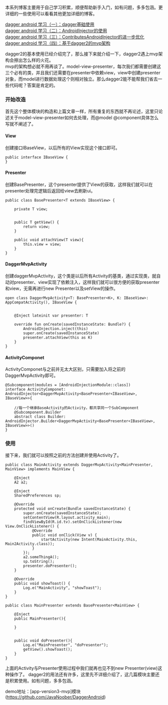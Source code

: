 

本系列博客主要用于自己学习积累，顺便帮助新手入门，如有问题，多多包涵。更详细的一些使用可以看看其他更加详细的博客。

[dagger android 学习（一）：dagger基础使用](https://juejin.im/post/5cc71fb7e51d456e6479b4fe)  
[dagger android 学习（二）：AndroidInjector的使用](https://juejin.im/post/5cc7202fe51d456e31164a6c)  
[dagger android 学习（三）：ContributesAndroidInjector的进一步优化](https://juejin.im/post/5cc72061e51d456e6154b4bc)  
[dagger android 学习（四）：基于dagger2的mvp架构](https://juejin.im/post/5cc72088e51d456e6d13351d)  


dagger2的基本使用已经介绍完了，那么接下来就介绍一下，dagger2遇上mvp架构会擦出怎么样的火花。  
mvp的架构想必就不用再谈了。model-view-presenter，每次我们都需要创建这三个必有的类，并且我们还需要在presenter中依赖view，view中创建presenter对象，而model进行数据处理这个则相对独立。那么dagger2能不能帮我们省去一些代码呢？答案是肯定的。

### 开始改造
首先这个整体模块的构造和上篇文章一样，所有重复的东西就不再论述，这里只论述关于model-view-presenter如何去处理，而@model @component具体怎么写就不阐述了。

#### View
创建接口IBaseView，以后所有的View实现这个接口即可。

    public interface IBaseView {
    }
    
#### Presenter
创建BasePresenter，这个presenter提供了View的获取，这样我们就可以在presenter处理完逻辑后返回给view去刷新ui。

    public class BasePresenter<T extends IBaseView> {
    
        private T view;
    
    
        public T getView() {
            return view;
        }
    
        public void attachView(T view){
            this.view = view;
        }
    }
    
#### DaggerMvpActivity
创建daggerMvpActivity，这个类是以后所有Activity的基类，通过实现类，就自动对presenter、view实现了依赖注入，这样我们就可以很方便的获取presenter和view，无需再进行new Presenter以及setView的操作。

    open class DaggerMvpActivity<T: BasePresenter<K>, K: IBaseView>: AppCompatActivity(), IBaseView {
    
    
        @Inject lateinit var presenter: T
    
        override fun onCreate(savedInstanceState: Bundle?) {
            AndroidInjection.inject(this)
            super.onCreate(savedInstanceState)
            presenter.attachView(this as K)
        }
    }
    
#### ActivityComponet
ActivityComponet与之前并无太大区别，只需要加入将之前的DaggerMvpActivity即可。

    @Subcomponent(modules = [AndroidInjectionModule::class])
    interface ActivityComponet: AndroidInjector<DaggerMvpActivity<BasePresenter<IBaseView>, IBaseView>>{
    
        //每一个继承BaseActivity的Activity，都共享同一个SubComponent
        @Subcomponent.Builder
        abstract class Builder: AndroidInjector.Builder<DaggerMvpActivity<BasePresenter<IBaseView>, IBaseView>>()
    }
    
### 使用
接下来，我们就可以按照之前的方法创建并使用Activity了。

    public class MainActivity extends DaggerMvpActivity<MainPresenter, MainView> implements MainView {
    
        @Inject
        A2 a2;
    
        @Inject
        SharedPreferences sp;
    
        @Override
        protected void onCreate(Bundle savedInstanceState) {
            super.onCreate(savedInstanceState);
            setContentView(R.layout.activity_main);
            findViewById(R.id.tv).setOnClickListener(new View.OnClickListener() {
                @Override
                public void onClick(View v) {
                    startActivity(new Intent(MainActivity.this, Main2Activity.class));
                }
            });
            a2.someThingA();
            sp.toString();
            presenter.doPresenter();
        }
    
        @Override
        public void showToast() {
            Log.e("MainActivity", "showToast");
        }
    }
    
    public class MainPresenter extends BasePresenter<MainView> {
    
        @Inject
        public MainPresenter(){
    
        }
    
    
        public void doPresenter(){
            Log.e("MainPresenter", "doPresenter");
            getView().showToast();
        }
    }
    
上面的Activity与Presenter使用过程中我们就再也见不到new Presenter(view)这种操作了。
dagger2的用法还有许多，这里先不详细介绍了，这几篇模块主要还是积累使用。如有问题，多多包涵。

demo地址：[app-version3-mvp]模块(https://github.com/JavaNoober/DaggerAndroid)